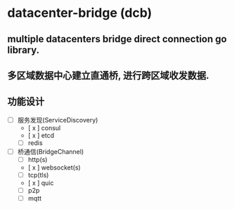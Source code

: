 # datacenter-bridge (dcb)

## multiple datacenters bridge direct connection go library.
## 多区域数据中心建立直通桥, 进行跨区域收发数据.

## 功能设计
- [ ] 服务发现(ServiceDiscovery)
    - [ x ] consul
    - [ x ] etcd
    - [ ] redis
- [ ] 桥通信(BridgeChannel)
    - [ ] http(s)
    - [ x ] websocket(s)
    - [ ] tcp(tls)
    - [ x ] quic
    - [ ] p2p
    - [ ] mqtt
